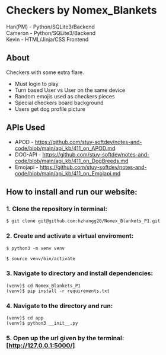 # Checkers by Nomex_Blankets  
Han(PM) - Python/SQLite3/Backend  
Cameron - Python/SQLite3/Backend  
Kevin   - HTML/Jinja/CSS Frontend  

## About
Checkers with some extra flare.
* Must login to play
* Turn based User vs User on the same device
* Random emojis used as checkers pieces
* Special checkers board background
* Users get dog profile picture

## APIs Used
* APOD - https://github.com/stuy-softdev/notes-and-code/blob/main/api_kb/411_on_APOD.md
* DOG-API - https://github.com/stuy-softdev/notes-and-code/blob/main/api_kb/411_on_DogBreeds.md
* Emojapi - https://github.com/stuy-softdev/notes-and-code/blob/main/api_kb/411_on_Emojapi.md

## How to install and run our website:

### 1. Clone the repository in terminal:
```
$ git clone git@github.com:hzhangg20/Nomex_Blankets_P1.git
```

### 2. Create and activate a virtual enviroment:
```
$ python3 -m venv venv

$ source venv/bin/activate
```

### 3. Navigate to directory and install dependencies:
```
(venv)$ cd Nomex_Blankets_P1
(venv)$ pip install -r requirements.txt  
```

### 4. Navigate to the directory and run:
```
(venv)$ cd app
(venv)$ python3 __init__.py
```

### 5. Open up the url given by the terminal: [http://127.0.0.1:5000/]
